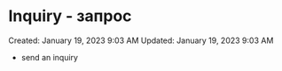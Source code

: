 # Inquiry - запрос

Created: January 19, 2023 9:03 AM
Updated: January 19, 2023 9:03 AM

- send an inquiry